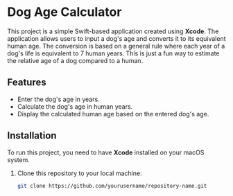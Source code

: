 # Dog Age Calculator

This project is a simple Swift-based application created using **Xcode**. The application allows users to input a dog's age and converts it to its equivalent human age. The conversion is based on a general rule where each year of a dog's life is equivalent to 7 human years. This is just a fun way to estimate the relative age of a dog compared to a human.

## Features

- Enter the dog's age in years.
- Calculate the dog's age in human years.
- Display the calculated human age based on the entered dog's age.

## Installation

To run this project, you need to have **Xcode** installed on your macOS system.

1. Clone this repository to your local machine:

   ```bash
   git clone https://github.com/yourusername/repository-name.git

